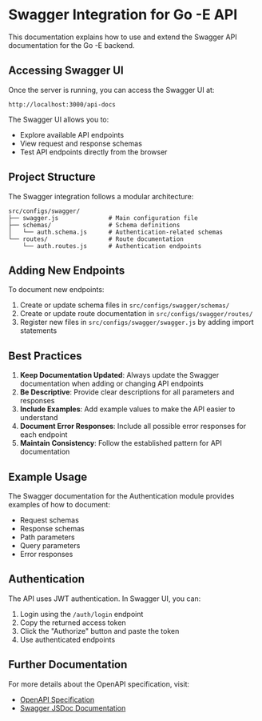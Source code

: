 # Swagger Integration for Go -E API

This documentation explains how to use and extend the Swagger API documentation for the Go -E backend.

## Accessing Swagger UI

Once the server is running, you can access the Swagger UI at:

```plaintext
http://localhost:3000/api-docs
```

The Swagger UI allows you to:

- Explore available API endpoints
- View request and response schemas
- Test API endpoints directly from the browser

## Project Structure

The Swagger integration follows a modular architecture:

```plaintext
src/configs/swagger/
├── swagger.js              # Main configuration file
├── schemas/                # Schema definitions
│   └── auth.schema.js      # Authentication-related schemas
└── routes/                 # Route documentation
    └── auth.routes.js      # Authentication endpoints
```

## Adding New Endpoints

To document new endpoints:

1. Create or update schema files in `src/configs/swagger/schemas/`
2. Create or update route documentation in `src/configs/swagger/routes/`
3. Register new files in `src/configs/swagger/swagger.js` by adding import statements

## Best Practices

1. **Keep Documentation Updated**: Always update the Swagger documentation when adding or changing API endpoints
2. **Be Descriptive**: Provide clear descriptions for all parameters and responses
3. **Include Examples**: Add example values to make the API easier to understand
4. **Document Error Responses**: Include all possible error responses for each endpoint
5. **Maintain Consistency**: Follow the established pattern for API documentation

## Example Usage

The Swagger documentation for the Authentication module provides examples of how to document:

- Request schemas
- Response schemas
- Path parameters
- Query parameters
- Error responses

## Authentication

The API uses JWT authentication. In Swagger UI, you can:

1. Login using the `/auth/login` endpoint
2. Copy the returned access token
3. Click the "Authorize" button and paste the token
4. Use authenticated endpoints

## Further Documentation

For more details about the OpenAPI specification, visit:

- [OpenAPI Specification](https://swagger.io/specification/)
- [Swagger JSDoc Documentation](https://github.com/Surnet/swagger-jsdoc/blob/master/docs/GETTING-STARTED.md)